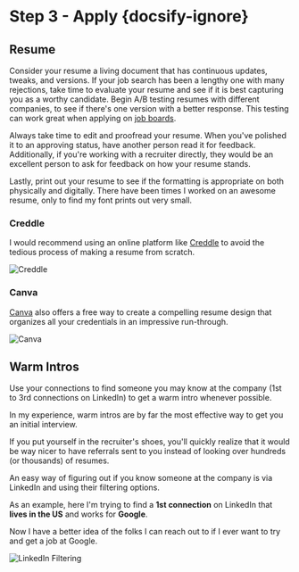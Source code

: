 # Step 3 - Apply {docsify-ignore}

## Resume

Consider your resume a living document that has continuous updates, tweaks, and versions. If your job search has been a lengthy one with many rejections, take time to evaluate your resume and see if it is best capturing you as a worthy candidate. Begin A/B testing resumes with different companies, to see if there's one version with a better response. This testing can work great when applying on [job boards](02-search/README.md).

Always take time to edit and proofread your resume. When you've polished it to an approving status, have another person read it for feedback. Additionally, if you're working with a recruiter directly, they would be an excellent person to ask for feedback on how your resume stands.

Lastly, print out your resume to see if the formatting is appropriate on both physically and digitally. There have been times I worked on an awesome resume, only to find my font prints out very small.

### Creddle

I would recommend using an online platform like [Creddle](http://creddle.io/) to avoid the tedious process of making a resume from scratch.

![Creddle](https://i.imgur.com/8f18oDM.png)

### Canva

[Canva](https://www.canva.com/create/resumes/) also offers a free way to create a compelling resume design that organizes all your credentials in an impressive run-through.

![Canva](https://i.imgur.com/HaiOjv1.png)

## Warm Intros

Use your connections to find someone you may know at the company (1st to 3rd connections on LinkedIn) to get a warm intro whenever possible.

In my experience, warm intros are by far the most effective way to get you an initial interview.

If you put yourself in the recruiter's shoes, you'll quickly realize that it would be way nicer to have referrals sent to you instead of looking over hundreds (or thousands) of resumes.

An easy way of figuring out if you know someone at the company is via LinkedIn and using their filtering options.

As an example, here I'm trying to find a **1st connection** on LinkedIn that **lives in the US** and works for **Google**.

Now I have a better idea of the folks I can reach out to if I ever want to try and get a job at Google.

![LinkedIn Filtering](https://i.imgur.com/dRLlTGY.png)
